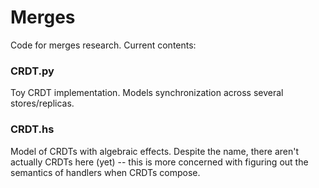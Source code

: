 # Merges

Code for merges research. Current contents:

### CRDT.py

Toy CRDT implementation. Models synchronization across several stores/replicas.


### CRDT.hs

Model of CRDTs with algebraic effects. Despite the name, there aren't actually
CRDTs here (yet) -- this is more concerned with figuring out the semantics
of handlers when CRDTs compose.

